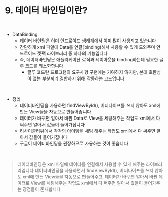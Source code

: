 # 9. 데이터 바인딩이란?

<br>

* DataBinding
  * 데이터 바인딩은 이미 안드로이드 생태계에서 이미 많이 사용되고 있습니다
  * 간단하게 xml 파일에 Data를 연결(binding)해서 사용할 수 있게 도와주며 안드로이드 젯팩 라이브러리 중 하나의 기능입니다
  * 즉, 데이터바인딩은 애플리케이션 로직과 레이아웃을 binding하는데 필요한 글루 코드를 최소화합니다
    * 글루 코드란 프로그램의 요구사항 구현에는 기여하지 않지만, 본래 호환성이 없는 부분끼리 결합하기 위해 작동하는 코드입니다

<br>

* 정리
  * 데이터바인딩을 사용하면 findViewById(), 버터나이프를 쓰지 않아도 xml에 만든 View들을 자동으로 만들어줍니다
  * 데이터가 바뀌면 알아서 바뀐 Data로 View를 세팅해주는 작업도 xml에서 다 써주면 알아서 값들이 들어가집니다
  * 리사이클러뷰에서 각각의 아이템을 세팅 해주는 작업도 xml에서 다 써주면 알아서 값들이 들어가집니다
  * 구글이 데이터바인딩을 권장하므로 사용하는 것이 좋습니다

<br>

> 데이터바인딩은 xml 파일에 데이터를 연결해서 사용할 수 있게 해주는 라이브러리입니다
> 데이터바인딩을 사용하면서 findViewById(), 버터나이프를 쓰지 않아도 xml에 만든 View들을 자동으로 만들어주고,
> 데이터가 바뀌면 알아서 바뀐 데이터로 View를 세팅해주는 작업도 xml에서 다 써주면 알아서 값들이 들어가주는 장점들이 존재합니다